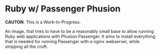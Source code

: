 Ruby w/ Passenger Phusion
=========================

**CAUTON**: This is a Work-In-Progress.

An image, that tries to have to be a reasonably small base to allow
running Ruby web applications with Phusion Passenger. It aims to
install everything that is needed for running Passenger with a nginx
webserver, while stripping all the cruft.
